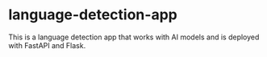 # language-detection-app
This is a language detection app that works with AI models and is deployed with FastAPI and Flask.
